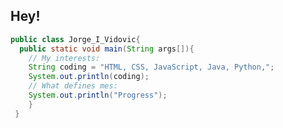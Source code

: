 ## Hey!
```Java
public class Jorge_I_Vidovic{
  public static void main(String args[]){
    // My interests:
    String coding = "HTML, CSS, JavaScript, Java, Python,";
    System.out.println(coding);
    // What defines mes:
    System.out.println("Progress");
    }
 }
```


<!--
**Jorge-I-Vidovic/Jorge-I-Vidovic** is a ✨ _special_ ✨ repository because its `README.md` (this file) appears on your GitHub profile.

Here are some ideas to get you started:

- 🔭 I’m currently working on ...
- 🌱 I’m currently learning ...
- 👯 I’m looking to collaborate on ...
- 🤔 I’m looking for help with ...
- 💬 Ask me about ...
- 📫 How to reach me: ...
- 😄 Pronouns: ...
- ⚡ Fun fact: ...
-->
